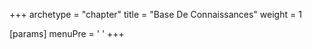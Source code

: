 +++
archetype = "chapter"
title = "Base De Connaissances"
weight = 1

[params]
  menuPre = '<i class="fa-regular fa-circle-question"></i> '
+++
